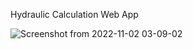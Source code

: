 Hydraulic Calculation Web App

![Screenshot from 2022-11-02 03-09-02](https://user-images.githubusercontent.com/109771302/200666214-889c7184-5b08-4a4e-82c9-865ba266f31e.png)
